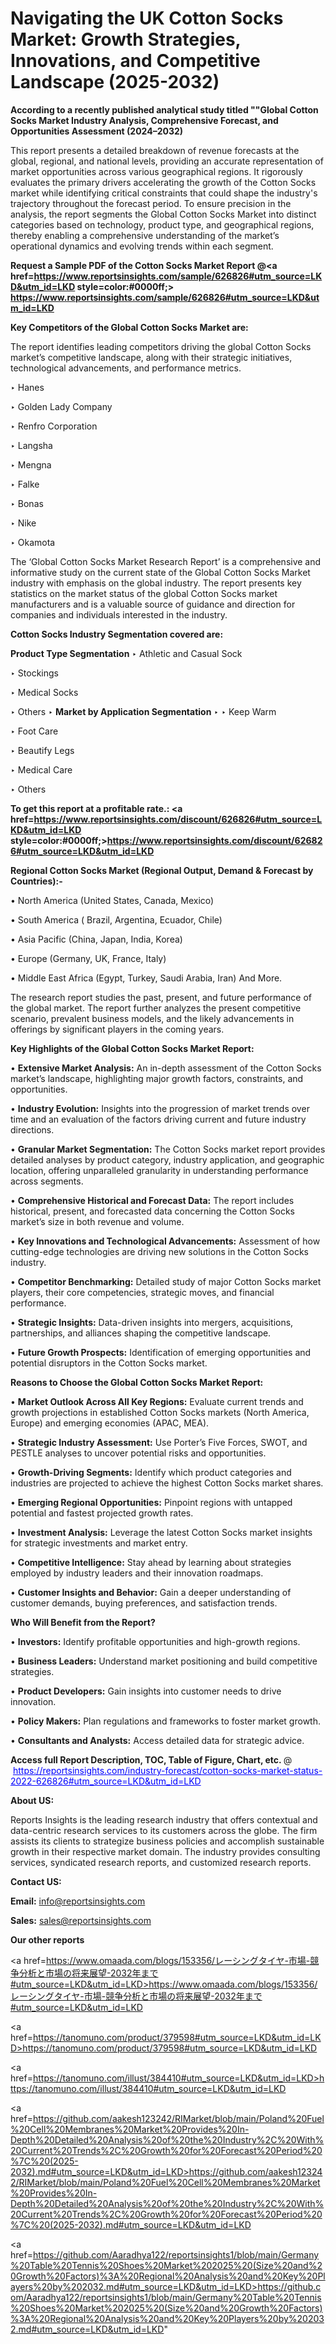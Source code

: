 # Navigating the UK Cotton Socks Market: Growth Strategies, Innovations, and Competitive Landscape (2025-2032)

<strong>According to a recently published analytical study titled ""Global Cotton Socks Market Industry Analysis, Comprehensive Forecast, and Opportunities Assessment (2024–2032)</strong>

This report presents a detailed breakdown of revenue forecasts at the global, regional, and national levels, providing an accurate representation of market opportunities across various geographical regions. It rigorously evaluates the primary drivers accelerating the growth of the Cotton Socks market while identifying critical constraints that could shape the industry's trajectory throughout the forecast period. To ensure precision in the analysis, the report segments the Global Cotton Socks Market into distinct categories based on technology, product type, and geographical regions, thereby enabling a comprehensive understanding of the market’s operational dynamics and evolving trends within each segment.

<strong>Request a Sample PDF of the Cotton Socks Market Report </strong><strong>@<a href=https://www.reportsinsights.com/sample/626826#utm_source=LKD&utm_id=LKD style=color:#0000ff;> https://www.reportsinsights.com/sample/626826#utm_source=LKD&utm_id=LKD</a></strong></font>

<strong>Key Competitors of the Global Cotton Socks Market are:</strong>

The report identifies leading competitors driving the global Cotton Socks market’s competitive landscape, along with their strategic initiatives, technological advancements, and performance metrics.

‣ Hanes

‣ Golden Lady Company

‣ Renfro Corporation

‣ Langsha

‣ Mengna

‣ Falke

‣ Bonas

‣ Nike

‣ Okamota

The ‘Global Cotton Socks Market Research Report’ is a comprehensive and informative study on the current state of the Global Cotton Socks Market industry with emphasis on the global industry. The report presents key statistics on the market status of the global Cotton Socks market manufacturers and is a valuable source of guidance and direction for companies and individuals interested in the industry.

<strong>Cotton Socks Industry Segmentation covered are:</strong>

<strong>Product Type Segmentation</strong>
‣
Athletic and Casual Sock

‣ Stockings

‣ Medical Socks

‣ Others
‣ 
<strong>Market by Application Segmentation</strong>
‣
‣  Keep Warm

‣ Foot Care

‣ Beautify Legs

‣ Medical Care

‣ Others

<strong>To get this report at a profitable rate.: <a href=https://www.reportsinsights.com/discount/626826#utm_source=LKD&utm_id=LKD style=color:#0000ff;>https://www.reportsinsights.com/discount/626826#utm_source=LKD&utm_id=LKD</a></strong></font>

<strong>Regional Cotton Socks Market (Regional Output, Demand &amp; Forecast by Countries):-</strong>

• North America (United States, Canada, Mexico)

• South America ( Brazil, Argentina, Ecuador, Chile)

• Asia Pacific (China, Japan, India, Korea)

• Europe (Germany, UK, France, Italy)

• Middle East Africa (Egypt, Turkey, Saudi Arabia, Iran) And More.

The research report studies the past, present, and future performance of the global market. The report further analyzes the present competitive scenario, prevalent business models, and the likely advancements in offerings by significant players in the coming years.

<strong>Key Highlights of the Global Cotton Socks Market Report:</strong>

• <strong>Extensive Market Analysis:</strong> An in-depth assessment of the Cotton Socks market’s landscape, highlighting major growth factors, constraints, and opportunities.

• <strong>Industry Evolution:</strong> Insights into the progression of market trends over time and an evaluation of the factors driving current and future industry directions.

• <strong>Granular Market Segmentation:</strong> The Cotton Socks market report provides detailed analyses by product category, industry application, and geographic location, offering unparalleled granularity in understanding performance across segments.

• <strong>Comprehensive Historical and Forecast Data:</strong> The report includes historical, present, and forecasted data concerning the Cotton Socks market’s size in both revenue and volume.

• <strong>Key Innovations and Technological Advancements:</strong> Assessment of how cutting-edge technologies are driving new solutions in the Cotton Socks industry.

• <strong>Competitor Benchmarking:</strong> Detailed study of major Cotton Socks market players, their core competencies, strategic moves, and financial performance.

• <strong>Strategic Insights:</strong> Data-driven insights into mergers, acquisitions, partnerships, and alliances shaping the competitive landscape.

• <strong>Future Growth Prospects:</strong> Identification of emerging opportunities and potential disruptors in the Cotton Socks market.

<strong>Reasons to Choose the Global Cotton Socks Market Report:</strong>

• <strong>Market Outlook Across All Key Regions:</strong> Evaluate current trends and growth projections in established Cotton Socks markets (North America, Europe) and emerging economies (APAC, MEA).

• <strong>Strategic Industry Assessment:</strong> Use Porter’s Five Forces, SWOT, and PESTLE analyses to uncover potential risks and opportunities.

• <strong>Growth-Driving Segments:</strong> Identify which product categories and industries are projected to achieve the highest Cotton Socks market shares.

• <strong>Emerging Regional Opportunities:</strong> Pinpoint regions with untapped potential and fastest projected growth rates.

• <strong>Investment Analysis:</strong> Leverage the latest Cotton Socks market insights for strategic investments and market entry.

• <strong>Competitive Intelligence:</strong> Stay ahead by learning about strategies employed by industry leaders and their innovation roadmaps.

• <strong>Customer Insights and Behavior:</strong> Gain a deeper understanding of customer demands, buying preferences, and satisfaction trends.

<strong>Who Will Benefit from the Report?</strong>

• <strong>Investors:</strong> Identify profitable opportunities and high-growth regions.

• <strong>Business Leaders:</strong> Understand market positioning and build competitive strategies.

• <strong>Product Developers:</strong> Gain insights into customer needs to drive innovation.

• <strong>Policy Makers:</strong> Plan regulations and frameworks to foster market growth.

• <strong>Consultants and Analysts:</strong> Access detailed data for strategic advice.
</ul>
<strong>Access full Report Description, TOC, Table of Figure, Chart, etc. </strong>@  <a href=https://reportsinsights.com/industry-forecast/cotton-socks-market-status-2022-626826#utm_source=LKD&utm_id=LKD style=color:#0000ff;>https://reportsinsights.com/industry-forecast/cotton-socks-market-status-2022-626826#utm_source=LKD&utm_id=LKD</a></font>

<strong><strong>About US</strong>:</strong>

Reports Insights is the leading research industry that offers contextual and data-centric research services to its customers across the globe. The firm assists its clients to strategize business policies and accomplish sustainable growth in their respective market domain. The industry provides consulting services, syndicated research reports, and customized research reports.

<strong>Contact US:</strong>

<p class=""""><b>Email:</b> <a href=mailto:info@reportsinsights.com>info@reportsinsights.com</a></p>
<p class=""""><b>Sales:</b> <a href=mailto:sales@reportsinsights.com>sales@reportsinsights.com</a></p>

<strong>Our other reports</strong>

<a href=https://www.omaada.com/blogs/153356/レーシングタイヤ-市場-競争分析と市場の将来展望-2032年まで#utm_source=LKD&utm_id=LKD>https://www.omaada.com/blogs/153356/レーシングタイヤ-市場-競争分析と市場の将来展望-2032年まで#utm_source=LKD&utm_id=LKD</a>

<a href=https://tanomuno.com/product/379598#utm_source=LKD&utm_id=LKD>https://tanomuno.com/product/379598#utm_source=LKD&utm_id=LKD</a>

<a href=https://tanomuno.com/illust/384410#utm_source=LKD&utm_id=LKD>https://tanomuno.com/illust/384410#utm_source=LKD&utm_id=LKD</a>

<a href=https://github.com/aakesh123242/RIMarket/blob/main/Poland%20Fuel%20Cell%20Membranes%20Market%20Provides%20In-Depth%20Detailed%20Analysis%20of%20the%20Industry%2C%20With%20Current%20Trends%2C%20Growth%20for%20Forecast%20Period%20%7C%20(2025-2032).md#utm_source=LKD&utm_id=LKD>https://github.com/aakesh123242/RIMarket/blob/main/Poland%20Fuel%20Cell%20Membranes%20Market%20Provides%20In-Depth%20Detailed%20Analysis%20of%20the%20Industry%2C%20With%20Current%20Trends%2C%20Growth%20for%20Forecast%20Period%20%7C%20(2025-2032).md#utm_source=LKD&utm_id=LKD</a>

<a href=https://github.com/Aaradhya122/reportsinsights1/blob/main/Germany%20Table%20Tennis%20Shoes%20Market%202025%20(Size%20and%20Growth%20Factors)%3A%20Regional%20Analysis%20and%20Key%20Players%20by%202032.md#utm_source=LKD&utm_id=LKD>https://github.com/Aaradhya122/reportsinsights1/blob/main/Germany%20Table%20Tennis%20Shoes%20Market%202025%20(Size%20and%20Growth%20Factors)%3A%20Regional%20Analysis%20and%20Key%20Players%20by%202032.md#utm_source=LKD&utm_id=LKD</a>"
